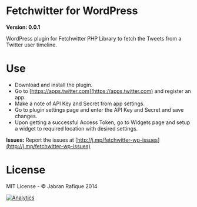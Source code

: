 # Fetchwitter for WordPress

**Version: 0.0.1**

WordPress plugin for Fetchwitter PHP Library to fetch the Tweets from a Twitter user timeline.

# Use

+ Download and install the plugin.
+ Go to [https://apps.twitter.com](https://apps.twitter.com) and register an app.
+ Make a note of API Key and Secret from app settings.
+ Go to plugin settings page and enter the API Key and Secret and save changes.
+ Upon getting a successful Access Token, go to Widgets page and setup a widget to required location with desired settings.

**Issues:** Report the issues at [http://j.mp/fetchwitter-wp-issues](http://j.mp/fetchwitter-wp-issues)

# License
MIT License - &copy; Jabran Rafique 2014

[![Analytics](https://ga-beacon.appspot.com/UA-50688851-1/fetchwitter-for-wordpress)](https://github.com/igrigorik/ga-beacon)
